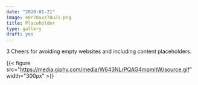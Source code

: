 ```yaml
---
date: "2020-01-21"
image: e0r70xxz70u21.png
title: Placeholder
type: gallery
draft: yes
---
```



3 Cheers for avoiding empty websites and including content placeholders.  


{{< figure src="https://media.giphy.com/media/W643NLrPQAG4mpmitW/source.gif"  width="300px" >}} 
